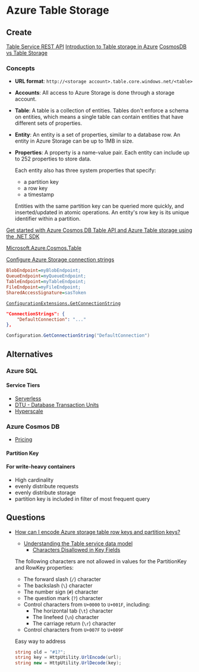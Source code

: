 # Azure Table Storage

## Create

[Table Service REST API](https://docs.microsoft.com/en-us/rest/api/storageservices/table-service-rest-api)
[Introduction to Table storage in Azure](https://docs.microsoft.com/en-us/azure/storage/tables/table-storage-overview)
[CosmosDB vs Table Storage](https://docs.microsoft.com/en-us/azure/cosmos-db/table-api-faq#table-api-vs-table-storage)

### Concepts

* **URL format**: `http://<storage account>.table.core.windows.net/<table>`
* **Accounts**: All access to Azure Storage is done through a storage account.
* **Table**: A table is a collection of entities. Tables don't enforce a schema on entities, which means a single table can contain entities that have different sets of properties.
* **Entity**: An entity is a set of properties, similar to a database row. An entity in Azure Storage can be up to 1MB in size.
* **Properties**: A property is a name-value pair. Each entity can include up to 252 properties to store data.

  Each entity also has three system properties that specify:

  * a partition key
  * a row key
  * a timestamp

  Entities with the same partition key can be queried more quickly, and inserted/updated in atomic operations. An entity's row key is its unique identifier within a partition.


[Get started with Azure Cosmos DB Table API and Azure Table storage using the .NET SDK](https://docs.microsoft.com/en-us/azure/cosmos-db/tutorial-develop-table-dotnet)

[Microsoft.Azure.Cosmos.Table](https://www.nuget.org/packages/Microsoft.Azure.Cosmos.Table)

[Configure Azure Storage connection strings](https://docs.microsoft.com/en-us/azure/storage/common/storage-configure-connection-string)

```ini
BlobEndpoint=myBlobEndpoint;
QueueEndpoint=myQueueEndpoint;
TableEndpoint=myTableEndpoint;
FileEndpoint=myFileEndpoint;
SharedAccessSignature=sasToken
```

[`ConfigurationExtensions.GetConnectionString`](https://docs.microsoft.com/en-us/dotnet/api/microsoft.extensions.configuration.configurationextensions.getconnectionstring?view=dotnet-plat-ext-3.1)

```json
"ConnectionStrings": {
    "DefaultConnection": "..."
},
```

```cs
Configuration.GetConnectionString("DefaultConnection")
```


## Alternatives

### Azure SQL

#### Service Tiers

* [Serverless](https://docs.microsoft.com/en-us/azure/azure-sql/database/serverless-tier-overview)
* [DTU - Database Transaction Units](https://docs.microsoft.com/en-us/azure/azure-sql/database/service-tiers-dtu)
* [Hyperscale](https://docs.microsoft.com/en-us/azure/azure-sql/database/service-tier-hyperscale)


### Azure Cosmos DB

* [Pricing](https://azure.microsoft.com/en-us/pricing/details/cosmos-db/)

#### Partition Key

#### For write-heavy containers

* High cardinality
* evenly distribute requests
* evenly distribute storage
* partition key is included in filter of most frequent query

## Questions

* [How can I encode Azure storage table row keys and partition keys?](https://stackoverflow.com/q/21144694/1366033)

  * [Understanding the Table service data model](https://docs.microsoft.com/en-us/rest/api/storageservices/Understanding-the-Table-Service-Data-Model)
    * [Characters Disallowed in Key Fields](https://docs.microsoft.com/en-us/rest/api/storageservices/understanding-the-table-service-data-model#characters-disallowed-in-key-fields)

  The following characters are not allowed in values for the PartitionKey and RowKey properties:

  * The forward slash (`/`) character
  * The backslash (`\`) character
  * The number sign (`#`) character
  * The question mark (`?`) character
  * Control characters from `U+0000` to `U+001F`, including:
    * The horizontal tab (`\t`) character
    * The linefeed (`\n`) character
    * The carriage return (`\r`) character
  * Control characters from `U+007F` to `U+009F`

  Easy way to address

  ```cs
  string old = "#1?";
  string key = HttpUtility.UrlEncode(url);
  string new = HttpUtility.UrlDecode(key);
  ```

